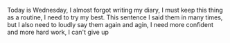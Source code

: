 Today is Wednesday, I almost forgot writing my diary, I must keep this thing as a routine, I need to try my best. This sentence I said them in many times, but I also need to loudly say them again and agin, I need more confident and more hard work, I can't give up
